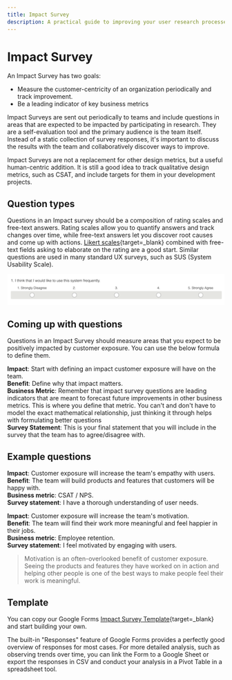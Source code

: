 ```yaml
---
title: Impact Survey
description: A practical guide to improving your user research processes.
---
```


# Impact Survey

An Impact Survey has two goals:

- Measure the customer-centricity of an organization periodically and track improvement.
- Be a leading indicator of key business metrics

Impact Surveys are sent out periodically to teams and include questions in areas that are expected to be impacted by participating in research. They are a self-evaluation tool and the primary audience is the team itself. Instead of a static collection of survey responses, it's important to discuss the results with the team and collaboratively discover ways to improve.

Impact Surveys are not a replacement for other design metrics, but a useful human-centric addition. It is still a good idea to track qualitative design metrics, such as CSAT, and include targets for them in your development projects.

## Question types

Questions in an Impact survey should be a composition of rating scales and free-text answers. Rating scales allow you to quantify answers and track changes over time, while free-text answers let you discover root causes and come up with actions. [Likert scales](https://en.wikipedia.org/wiki/Likert_scale){target=_blank} combined with free-text fields asking to elaborate on the rating are a good start. Similar questions are used in many standard UX surveys, such as SUS (System Usability Scale). 

![Example of a Likert scale question](img/sus_question.png)

## Coming up with questions

Questions in an Impact Survey should measure areas that you expect to be positively impacted by customer exposure. You can use the below formula to define them.

**Impact**: Start with defining an impact customer exposure will have on the team.  
**Benefit**: Define why that impact matters.  
**Business Metric**: Remember that impact survey questions are leading indicators that are meant to forecast future improvements in other business metrics. This is where you define that metric. You can't and don't have to model the exact mathematical relationship, just thinking it through helps with formulating better questions  
**Survey Statement**: This is your final statement that you will include in the survey that the team has to agree/disagree with.  


## Example questions

**Impact**: Customer exposure will increase the team's empathy with users.  
**Benefit**: The team will build products and features that customers will be happy with.  
**Business metric**: CSAT / NPS.  
**Survey statement**: I have a thorough understanding of user needs.  

**Impact**: Customer exposure will increase the team's motivation.  
**Benefit**: The team will find their work more meaningful and feel happier in their jobs.  
**Business metric**: Employee retention.  
**Survey statement**: I feel motivated by engaging with users.  

> Motivation is an often-overlooked benefit of customer exposure. Seeing the products and features they have worked on in action and helping other people is one of the best ways to make people feel their work is meaningful.

## Template

You can copy our Google Forms [Impact Survey Template](https://docs.google.com/forms/d/e/1FAIpQLScuCrSh3AvxXexmTR_y2ixINZ7jUTWdEVxrDleXY3jUUT986Q/viewform?usp=sf_link){target=_blank} and start building your own.

The built-in "Responses" feature of Google Forms provides a perfectly good overview of responses for most cases.
For more detailed analysis, such as observing trends over time, you can link the Form to a Google Sheet or export the responses in CSV and conduct your analysis in a Pivot Table in a spreadsheet tool.

